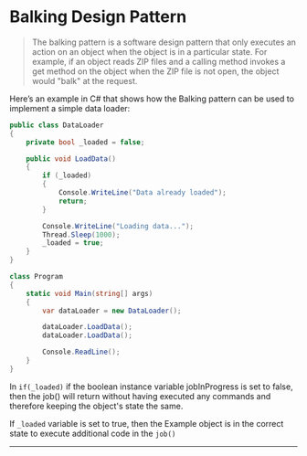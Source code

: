 **Balking Design Pattern**
===

> The balking pattern is a software design pattern that only executes an action on an object when the object is in a particular state. 
For example, if an object reads ZIP files and a calling method invokes a get method on the object when the ZIP file is not open, the object would "balk" at the request.

Here’s an example in C# that shows how the Balking pattern can be used to implement a simple data loader:
```cs
public class DataLoader
{
    private bool _loaded = false;

    public void LoadData()
    {
        if (_loaded)
        {
            Console.WriteLine("Data already loaded");
            return;
        }

        Console.WriteLine("Loading data...");
        Thread.Sleep(1000);
        _loaded = true;
    }
}

class Program
{
    static void Main(string[] args)
    {
        var dataLoader = new DataLoader();

        dataLoader.LoadData();
        dataLoader.LoadData();

        Console.ReadLine();
    }
}

```
In `if(_loaded)` if the boolean instance variable jobInProgress is set to false, then the job() will return without having executed any commands and therefore keeping the object's state the same.

If `_loaded` variable is set to true, then the Example object is in the correct state to execute additional code in the `job()`

---
